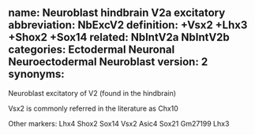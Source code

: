 name: Neuroblast hindbrain V2a excitatory 
abbreviation: NbExcV2
definition: +Vsx2 +Lhx3 +Shox2 +Sox14
related: NbIntV2a NbIntV2b
categories: Ectodermal Neuronal Neuroectodermal Neuroblast
version: 2
synonyms:
---

Neuroblast excitatory of V2 (found in the hindbrain)

Vsx2 is commonly referred in the literature as Chx10


Other markers:
Lhx4
Shox2
Sox14
Vsx2
Asic4
Sox21
Gm27199
Lhx3